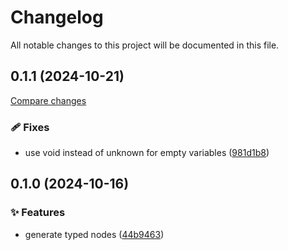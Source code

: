 <!-- header -->
# Changelog

All notable changes to this project will be documented in this file.

<!-- version:0.1.1 -->
## 0.1.1 (2024-10-21)

[Compare changes](https://github.com/Wroud/foundation/compare/gql-codegen-doc-nodes-v0.1.0...gql-codegen-doc-nodes-v0.1.1)

<!-- changelog -->
### 🩹 Fixes

- use void instead of unknown for empty variables ([981d1b8](https://github.com/Wroud/foundation/commit/981d1b8))

<!-- version:0.1.0 -->
## 0.1.0 (2024-10-16)

<!-- changelog -->
### ✨ Features

- generate typed nodes ([44b9463](https://github.com/Wroud/foundation/commit/44b9463))

